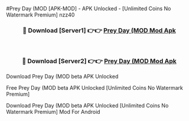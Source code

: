 #Prey Day (MOD [APK-MOD] - APK Unlocked - [Unlimited Coins No Watermark Premium] nzz40



<div align="center">

<h3>🔴 Download [Server1] 👉👉 <a href="https://momento.my/?title=Prey_Day_(MOD">Prey Day (MOD Mod Apk</a></h3><br>

<h3>🔴 Download [Server2] 👉👉 <a href="https://momento.my/?title=Prey_Day_(MOD">Prey Day (MOD Mod Apk</a></h3>
</div>



Download Prey Day (MOD beta APK Unlocked

Free Prey Day (MOD beta APK Unlocked [Unlimited Coins No Watermark Premium]

Download Prey Day (MOD beta APK Unlocked [Unlimited Coins No Watermark Premium] Mod For Android
